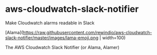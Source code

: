 # aws-cloudwatch-slack-notifier
Make Cloudwatch alarms readable in Slack

[Alama](https://raw.githubusercontent.com/rewindio/aws-cloudwatch-slack-notifier/master/images/lama-emoji.png | width=100)

The AWS Cloudwatch Slack Notifier (or Alama, Alamer)
